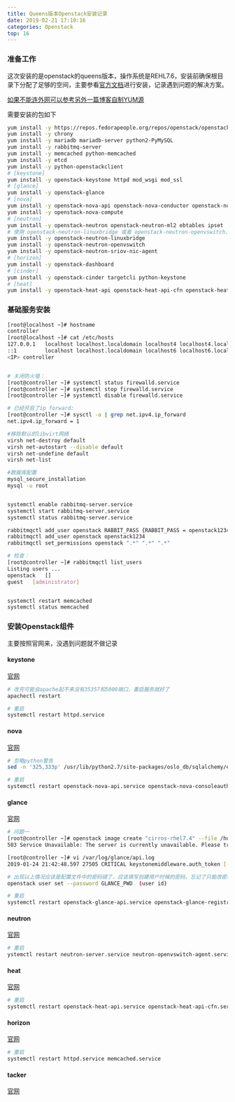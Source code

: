 ```yaml
---
title: Queens版本Openstack安装记录
date: 2019-02-21 17:10:16
categories: Openstack
top: 16
---
```


### 准备工作

这次安装的是openstack的queens版本，操作系统是REHL7.6，安装前确保根目录下分配了足够的空间，主要参看[官方文档](https://docs.openstack.org/queens/install/)进行安装，记录遇到问题的解决方案。

[如果不能连外网可以参考另外一篇博客自制YUM源](https://freshchen.github.io/2019/02/14/yumsource/)

需要安装的包如下

```sh
yum install -y https://repos.fedorapeople.org/repos/openstack/openstack-queens/rdo-release-queens-1.noarch.rpm
yum install -y chrony 
yum install -y mariadb mariadb-server python2-PyMySQL
yum install -y rabbitmq-server
yum install -y memcached python-memcached
yum install -y etcd
yum install -y python-openstackclient
# [keystone]
yum install -y openstack-keystone httpd mod_wsgi mod_ssl
# [glance]
yum install -y openstack-glance
# [nova]
yum install -y openstack-nova-api openstack-nova-conductor openstack-nova-console openstack-nova-novncproxy openstack-nova-scheduler openstack-nova-placement-api
yum install -y openstack-nova-compute
# [neutron]
yum install -y openstack-neutron openstack-neutron-ml2 ebtables ipset
# 使用 openstack-neutron-linuxbridge 或者 openstack-neutron-openvswitch. [SRIOV可选]
yum install -y openstack-neutron-linuxbridge
yum install -y openstack-neutron-openvswitch
yum install -y openstack-neutron-sriov-nic-agent
# [horizon]
yum install -y openstack-dashboard
# [cinder]
yum install -y openstack-cinder targetcli python-keystone
# [heat]
yum install -y openstack-heat-api openstack-heat-api-cfn openstack-heat-engine
```

### 基础服务安装

```sh
[root@localhost ~]# hostname
controller
[root@localhost ~]# cat /etc/hosts
127.0.0.1   localhost localhost.localdomain localhost4 localhost4.localdomain4
::1         localhost localhost.localdomain localhost6 localhost6.localdomain6
<IP> controller


# 关闭防火墙：
[root@controller ~]# systemctl status firewalld.service
[root@controller ~]# systemctl stop firewalld.service
[root@controller ~]# systemctl disable firewalld.service

# 已经开启了ip forward:
[root@controller ~]# sysctl -a | grep net.ipv4.ip_forward
net.ipv4.ip_forward = 1

#移除默认的libvirt网络
virsh net-destroy default
virsh net-autostart --disable default
virsh net-undefine default
virsh net-list

#数据库配置
mysql_secure_installation
mysql -u root


systemctl enable rabbitmq-server.service
systemctl start rabbitmq-server.service
systemctl status rabbitmq-server.service

rabbitmqctl add_user openstack RABBIT_PASS {RABBIT_PASS = openstack1234}
rabbitmqctl add_user openstack openstack1234
rabbitmqctl set_permissions openstack ".*" ".*" ".*"

# 检查：
[root@controller ~]# rabbitmqctl list_users
Listing users ...
openstack	[]
guest	[administrator]


systemctl restart memcached
systemctl status memcached
```

### 安装Openstack组件

主要按照官网来，没遇到问题就不做记录

#### keystone

[官网](https://docs.openstack.org/keystone/queens/install/)

```sh
# 改完可能会apache起不来没有35357和5000端口，重启服务就好了 
apachectl restart
```

```sh
# 重启
systemctl restart httpd.service
```

#### nova

[官网](https://docs.openstack.org/nova/queens/install/)

```sh
# 忽略python警告
sed -n '325,333p' /usr/lib/python2.7/site-packages/oslo_db/sqlalchemy/enginefacade.py
```

```sh
# 重启
systemctl restart openstack-nova-api.service openstack-nova-consoleauth.service openstack-nova-scheduler.service openstack-nova-conductor.service openstack-nova-novncproxy.service
```

#### glance

[官网](https://docs.openstack.org/glance/queens/install/)

```sh
# 问题一
[root@controller ~]# openstack image create "cirros-rhel7.4" --file /home/echneli/rhel-server-7.4-x86_64-kvm.qcow2 --disk-format qcow2 --container-format bare --public
503 Service Unavailable: The server is currently unavailable. Please try again at a later time. (HTTP 503)

[root@controller ~]# vi /var/log/glance/api.log
2019-01-24 21:42:48.597 27505 CRITICAL keystonemiddleware.auth_token [-] Unable to validate token: Identity server rejected authorization necessary to fetch token data: ServiceError: Identity server rejected authorization necessary to fetch token data

# 出现以上情况应该是配置文件中的密码错了，应该填写创建用户时候的密码，忘记了只能改密码，然后重启服务
openstack user set --password GLANCE_PWD  (user id)

```

```sh
# 重启
systemctl restart openstack-glance-api.service openstack-glance-registry.service
```

#### neutron

[官网](https://docs.openstack.org/neutron/queens/install/)

```sh
# 重启
ystemctl restart neutron-server.service neutron-openvswitch-agent.service neutron-l3-agent.service neutron-dhcp-agent.service neutron-metadata-agent.service
```

#### heat

[官网](https://docs.openstack.org/heat/queens/install/)

```sh
# 重启
systemctl restart openstack-heat-api.service openstack-heat-api-cfn.service openstack-heat-engine.service
```

#### horizon

[官网](https://docs.openstack.org/horizon/queens/install/)

```sh
# 重启
systemctl restart httpd.service memcached.service
```

#### tacker

[官网](https://docs.openstack.org/tacker/queens/install/)